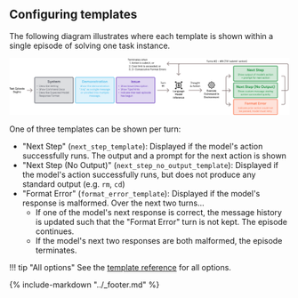 
## Configuring templates

The following diagram illustrates where each template is shown within a single episode of solving one task instance.

![template workflow](../assets/template_workflow.png)

One of three templates can be shown per turn:

* "Next Step" (`next_step_template`): Displayed if the model's action successfully runs. The output and a prompt for the next action is shown
* "Next Step (No Output)" (`next_step_no_output_template`): Displayed if the model's action successfully runs, but does not produce any standard output (e.g. `rm`, `cd`)
* "Format Error" (`format_error_template`): Displayed if the model's response is malformed. Over the next two turns...
  * If one of the model's next response is correct, the message history is updated such that the "Format Error" turn is not kept. The episode continues.
  * If the model's next two responses are both malformed, the episode terminates.

!!! tip "All options"
    See the [template reference](../reference/template_config.md) for all options.

{% include-markdown "../_footer.md" %}

